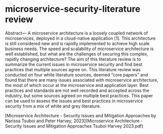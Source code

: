 # microservice-security-literature review

Abstract— A microservice architecture is a loosely coupled 
network of microservices, deployed in a cloud-native application [1]. 
This architecture is still considered new and is rapidly implemented 
to achieve high scale business needs. The speed and scalability of 
microservice architecture is well established, but what are the 
challenges of securing this complex, rapidly changing architecture? 
The aim of this literature review is to summarize the current issues 
in microservice security and find best practices that multiple sources 
agree on. This literature review was conducted on four white 
literature sources, deemed “core papers” and found that there are 
many issues associated with microservice architecture, the most of 
which occur at the microservice and application layer. Best practices 
and standards are not well recorded and accepted across the 
industry, but some sources agreed on multiple best practices. This 
paper can be used to assess the issues and best practices in 
microservice security from a mix of white and grey literature. 


[Microservice Architecture - Security Issues and Mitigation Approaches by Narissa Tsuboi and Peter Harvey, 2023](Microservice Architecture - Security Issues and Mitigation Approaches Tsuboi Harvey 2023.pdf)

